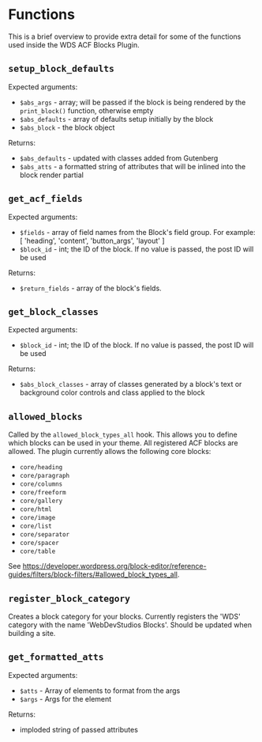 # Functions

This is a brief overview to provide extra detail for some of the functions used inside the WDS ACF Blocks Plugin.

## `setup_block_defaults`

Expected arguments:

- `$abs_args` - array; will be passed if the block is being rendered by the `print_block()` function, otherwise empty
- `$abs_defaults` - array of defaults setup initially by the block
- `$abs_block` - the block object

Returns:

- `$abs_defaults` - updated with classes added from Gutenberg
- `$abs_atts` - a formatted string of attributes that will be inlined into the block render partial

## `get_acf_fields`

Expected arguments:

- `$fields` - array of field names from the Block's field group. For example: [ 'heading', 'content', 'button_args', 'layout' ]
- `$block_id` - int; the ID of the block. If no value is passed, the post ID will be used

Returns:

- `$return_fields` - array of the block's fields.

## `get_block_classes`

Expected arguments:

- `$block_id` - int; the ID of the block. If no value is passed, the post ID will be used

Returns:

- `$abs_block_classes` - array of classes generated by a block's text or background color controls and class applied to the block

## `allowed_blocks`

Called by the `allowed_block_types_all` hook. This allows you to define which blocks can be used in your theme. All registered ACF blocks are allowed. The plugin currently allows the following core blocks:

- `core/heading`
- `core/paragraph`
- `core/columns`
- `core/freeform`
- `core/gallery`
- `core/html`
- `core/image`
- `core/list`
- `core/separator`
- `core/spacer`
- `core/table`

See https://developer.wordpress.org/block-editor/reference-guides/filters/block-filters/#allowed_block_types_all.

## `register_block_category`

Creates a block category for your blocks. Currently registers the 'WDS' category with the name 'WebDevStudios Blocks'. Should be updated when building a site.

## `get_formatted_atts`

Expected arguments:

- `$atts` - Array of elements to format from the args
- `$args` - Args for the element

Returns:

- imploded string of passed attributes
